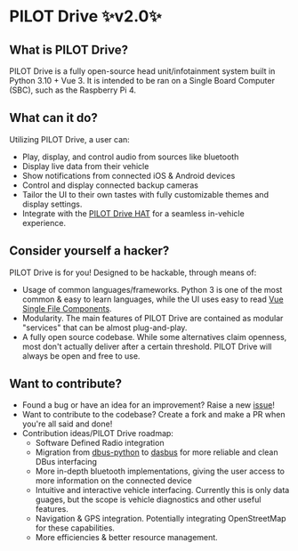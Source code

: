 # PILOT Drive ✨v2.0✨

## What is PILOT Drive?
PILOT Drive is a fully open-source head unit/infotainment system built in Python 3.10 + Vue 3. It is intended to be ran on a Single Board Computer (SBC), such as the Raspberry Pi 4.

## What can it do? 
Utilizing PILOT Drive, a user can:
- Play, display, and control audio from sources like bluetooth
- Display live data from their vehicle
- Show notifications from connected iOS & Android devices
- Control and display connected backup cameras
- Tailor the UI to their own tastes with fully customizable themes and display settings.
- Integrate with the [PILOT Drive HAT](https://github.com/lamemakes/pilot-drive-HAT) for a seamless in-vehicle experience.

## Consider yourself a hacker?
PILOT Drive is for you! Designed to be hackable, through means of:
- Usage of common languages/frameworks. Python 3 is one of the most common & easy to learn languages, while the UI uses easy to read [Vue Single File Components](https://vuejs.org/guide/scaling-up/sfc.html).
- Modularity. The main features of PILOT Drive are contained as modular "services" that can be almost plug-and-play.
- A fully open source codebase. While some alternatives claim openness, most don't actually deliver after a certain threshold. PILOT Drive will always be open and free to use.

## Want to contribute?
- Found a bug or have an idea for an improvement? Raise a new [issue](https://github.com/lamemakes/pilot-drive/issues)!
- Want to contribute to the codebase? Create a fork and make a PR when you're all said and done!
- Contribution ideas/PILOT Drive roadmap:
    - Software Defined Radio integration
    - Migration from [dbus-python](https://dbus.freedesktop.org/doc/dbus-python/index.html) to [dasbus](https://dasbus.readthedocs.io/en/latest/) for more reliable and clean DBus interfacing
    - More in-depth bluetooth implementations, giving the user access to more information on the connected device
    - Intuitive and interactive vehicle interfacing. Currently this is only data guages, but the scope is vehicle diagnostics and other useful features.
    - Navigation & GPS integration. Potentially integrating OpenStreetMap for these capabilities.
    - More efficiencies & better resource management. 
